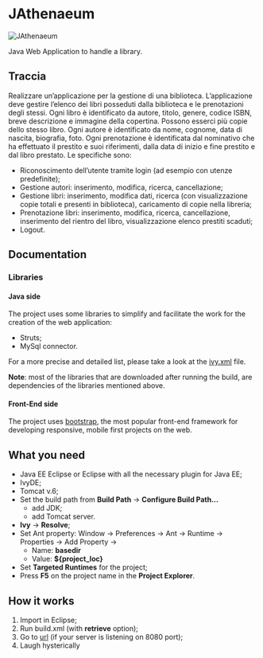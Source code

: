 JAthenaeum
==========

![JAthenaeum](https://raw.github.com/JCPP/JAthenaeum/master/WebContent/image/logoonlybook.png)

Java Web Application to handle a library.


Traccia
-------
Realizzare un’applicazione per la gestione di una biblioteca. L’applicazione deve gestire l’elenco dei libri posseduti dalla biblioteca e le prenotazioni degli stessi. Ogni libro è identificato da autore, titolo, genere, codice ISBN, breve descrizione e immagine della copertina. Possono esserci più copie dello stesso libro. Ogni autore è identificato da nome, cognome, data di nascita, biografia, foto. Ogni prenotazione è identificata dal nominativo che ha effettuato il prestito e suoi riferimenti, dalla data di inizio e fine prestito e dal libro prestato. Le specifiche sono:
  * Riconoscimento dell’utente tramite login (ad esempio con utenze predefinite);
  * Gestione autori: inserimento, modifica, ricerca, cancellazione;
  * Gestione libri: inserimento, modifica dati, ricerca (con visualizzazione copie totali e presenti in biblioteca), caricamento di copie nella libreria;
  * Prenotazione libri: inserimento, modifica, ricerca, cancellazione, inserimento del rientro del libro, visualizzazione elenco prestiti scaduti;
  * Logout.


Documentation
-------------

### Libraries ###

#### Java side ####

The project uses some libraries to simplify and facilitate the work for the creation of the web application:

* Struts;
* MySql connector.

For a more precise and detailed list, please take a look at the [ivy.xml](https://github.com/JCPP/JAthenaeum/blob/master/ivy.xml) file.

**Note**: most of the libraries that are downloaded after running the build, are dependencies of the libraries mentioned above.


#### Front-End side #####

The project uses [bootstrap](http://getbootstrap.com/), the most popular front-end framework for developing responsive, mobile first projects on the web.


What you need
-------------

* Java EE Eclipse or Eclipse with all the necessary plugin for Java EE;
* IvyDE;
* Tomcat v.6;
* Set the build path from **Build Path** -> **Configure Build Path...**
   * add JDK;
   * add Tomcat server.
* **Ivy** -> **Resolve**;
* Set Ant property: Window -> Preferences -> Ant -> Runtime -> Properties -> Add Property ->
  * Name: **basedir**
  * Value: **${project_loc}**
* Set **Targeted Runtimes** for the project;
* Press **F5** on the project name in the **Project Explorer**.


How it works
------------

1. Import in Eclipse;
2. Run build.xml (with **retrieve** option);
3. Go to [url](http://localhost:8080/JAthenaeum/index.do) (if your server is listening on 8080 port);
4. Laugh hysterically

